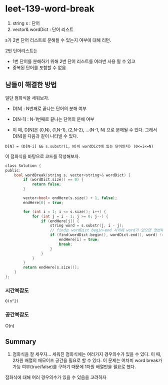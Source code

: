 # leet-139-word-break

1. string s : 단어
2. vector<string>& wordDict : 단어 리스트

s가 2번 단어 리스트로 분해될 수 있는지 여부에 대해 리턴.

2번 단어리스트는
- 1번 단어를 분해하기 위해 2번 단어 리스트를 여러번 사용 될 수 있고
- 중복된 단어를 포함할 수 없음

## 남들이 해결한 방법

일단 점화식을 세워보자.

- D[N] : N번째로 끝나는 단어의 분해 여부
- D[N-1] : N-1번째로 끝나는 단어의 분해 여부

- 이 때, D[N]은 (0,N), (1,N-1), (2,N-2), ...(N-1, N) 으로 분해될 수 있다. 그래서 D[N]을 다음과 같이 나타낼 수 있다.

```
D[N] = (D[N-i] && s.substr(i, N)이 wordDict에 있는 단어인지) (0<=i<=N)
```

이 점화식을 바탕으로 코드를 작성해보자.

```C
class Solution {
public:
    bool wordBreak(string s, vector<string>& wordDict) {
        if (wordDict.size() == 0) {
            return false;
        }

        vector<bool> endHere(s.size() + 1, false);
        endHere[0] = true;

        for (int i = 1; i <= s.size(); i++) {
            for (int j = i - 1; j >= 0; j--) {
                if (endHere[j]) {
                    string word = s.substr(j, i - j);
                    // find는 wordDict begin~end 사이에 word가 있으면 첫번째 value를, 없으면 end를 리턴.
                    if (find(wordDict.begin(), wordDict.end(), word) != wordDict.end()) {
                        endHere[i] = true;
                        break;
                    }
                }
            }
        }
        return endHere[s.size()];
    }
};
```

### 시간복잡도

`O(n^2)`

### 공간복잡도

O(n)

## Summary

1. 점화식을 잘 세우자... 세워진 점화식에는 여러가지 경우의수가 있을 수 있다. 이 때, 2차원 배열의 매모이즈 공간을 필요로 할 수 있다. 이 문제는 어차피 word break가 가능 여부(true/false)를 구하기 때문에 1차원 배열만을 필요로 했다.

점화식에 대해 여러 경우의수가 있을 수 있음을 고려하자
